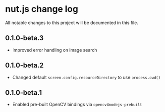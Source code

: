 # nut.js change log

All notable changes to this project will be documented in this file.

## 0.1.0-beta.3

- Improved error handling on image search

## 0.1.0-beta.2

- Changed default `screen.config.resourceDirectory` to use `process.cwd()`

## 0.1.0-beta.1

- Enabled pre-built OpenCV bindings via `opencv4nodejs-prebuilt`
